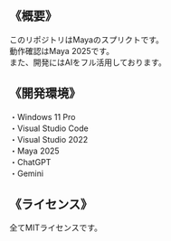 ## 《概要》<br>
このリポジトリはMayaのスプリクトです。<br>
動作確認はMaya 2025です。<br>
また、開発にはAIをフル活用しております。<br>

## 《開発環境》<br>
・Windows 11 Pro <br>
・Visual Studio Code <br>
・Visual Studio 2022 <br>
・Maya 2025 <br>
・ChatGPT <br>
・Gemini <br>

## 《ライセンス》<br>
全てMITライセンスです。<br>
